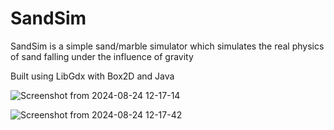 # SandSim

SandSim is a simple sand/marble simulator which simulates the real physics of sand falling under the influence of gravity

Built using LibGdx with Box2D and Java

![Screenshot from 2024-08-24 12-17-14](https://github.com/user-attachments/assets/8adf6b54-5d6e-4f86-a421-826e841e55ba)


![Screenshot from 2024-08-24 12-17-42](https://github.com/user-attachments/assets/9bf2d225-0081-40fe-8bc4-f5114ffda9fd)
